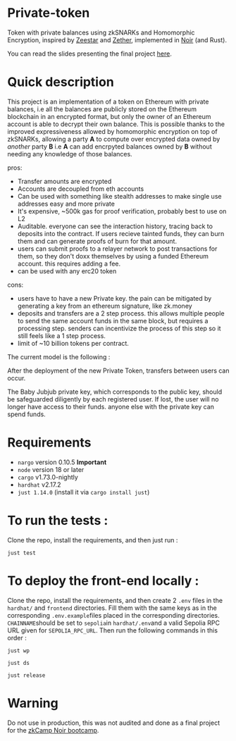 # Private-token
Token with private balances using zkSNARKs and Homomorphic Encryption, inspired by [Zeestar](https://files.sri.inf.ethz.ch/website/papers/sp22-zeestar.pdf) and [Zether](https://crypto.stanford.edu/~buenz/papers/zether.pdf), implemented in [Noir](https://noir-lang.org/) (and Rust).

You can read the slides presenting the final project [here](https://docs.google.com/presentation/d/1SDTOthvK1xCXcoKlILIKCobktrDf_ibPUbHtykAQfpc/edit?usp=sharing).

# Quick description

This project is an implementation of a token on Ethereum with private balances, i.e all the balances are publicly stored on the Ethereum blockchain in an encrypted format, but only the owner of an Ethereum account is able to decrypt their own balance. This is possible thanks to the improved expressiveness allowed by homomorphic encryption on top of zkSNARKs, allowing a party **A** to compute over encrypted data owned by *another* party **B** i.e **A** can add encrpyted balances owned by **B** without needing any knowledge of those balances.

pros:

- Transfer amounts are encrypted
- Accounts are decoupled from eth accounts
- Can be used with something like stealth addresses to make single use addresses easy and more private
- It's expensive, ~500k gas for proof verification, probably best to use on L2
- Auditable. everyone can see the interaction history, tracing back to deposits into the contract. If users recieve tainted funds, they can burn them and can generate proofs of burn for that amount.
- users can submit proofs to a relayer network to post transactions for them, so they don't doxx themselves by using a funded Ethereum account. this requires adding a fee.
- can be used with any erc20 token


cons:

- users have to have a new Private key. the pain can be mitigated by generating a key from an ethereum signature, like zk.money
- deposits and transfers are a 2 step process. this allows multiple people to send the same account funds in the same block, but requires a processing step. senders can incentivize the process of this step so it still feels like a 1 step process.
- limit of ~10 billion tokens per contract. 


The current model is the following : 

After the deployment of the new Private Token, transfers between users can occur. 

The Baby Jubjub private key, which corresponds to the public key, should be safeguarded diligently by each registered user. If lost, the user will no longer have access to their funds. anyone else with the private key can spend funds.

# Requirements
* `nargo` version 0.10.5 **Important**
* `node` version 18 or later
* `cargo` v1.73.0-nightly
* `hardhat` v2.17.2
* `just 1.14.0` (install it via `cargo install just`)

# To run the tests : 

Clone the repo, install the requirements, and then just run : 
```
just test
```

# To deploy the front-end locally : 

Clone the repo, install the requirements, and then create 2 `.env` files in the `hardhat/` and `frontend` directories. Fill them with the same keys as in the corresponding `.env.example`files placed in the corresponding directories. `CHAINNAME`should be set to `sepolia`in `hardhat/.env`and a valid Sepolia RPC URL given for `SEPOLIA_RPC_URL`. Then run the following commands in this order : 
```
just wp
```
```
just ds
```
```
just release
```

# Warning
Do not use in production, this was not audited and done as a final project for the [zkCamp Noir bootcamp](https://www.zkcamp.xyz/aztec).